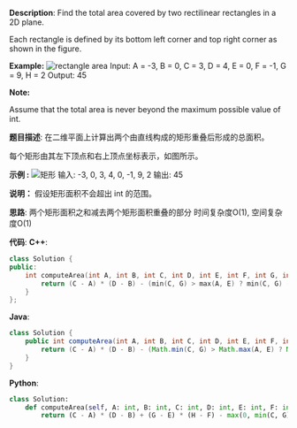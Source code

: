 __Description__:
Find the total area covered by two rectilinear rectangles in a 2D plane.

Each rectangle is defined by its bottom left corner and top right corner as shown in the figure.

__Example:__
![rectangle area](https://upload-images.jianshu.io/upload_images/16639143-40972ec071dfefb9.png?imageMogr2/auto-orient/strip%7CimageView2/2/w/1240)
Input: A = -3, B = 0, C = 3, D = 4, E = 0, F = -1, G = 9, H = 2
Output: 45

__Note:__

Assume that the total area is never beyond the maximum possible value of int.

__题目描述__:
在二维平面上计算出两个由直线构成的矩形重叠后形成的总面积。

每个矩形由其左下顶点和右上顶点坐标表示，如图所示。

__示例 :__
![矩形](https://upload-images.jianshu.io/upload_images/16639143-40972ec071dfefb9.png?imageMogr2/auto-orient/strip%7CimageView2/2/w/1240)
输入: -3, 0, 3, 4, 0, -1, 9, 2
输出: 45

__说明：__
假设矩形面积不会超出 int 的范围。

__思路__:
两个矩形面积之和减去两个矩形面积重叠的部分
时间复杂度O(1), 空间复杂度O(1)

__代码__:
__C++__:
```C++
class Solution {
public:
    int computeArea(int A, int B, int C, int D, int E, int F, int G, int H) {
        return (C - A) * (D - B) - (min(C, G) > max(A, E) ? min(C, G) - max(A, E) : 0) * (min(D, H) > max(B, F) ? min(D, H) - max(B, F) : 0) + (G - E) * (H - F);
    }
};
```

__Java__:
```Java
class Solution {
    public int computeArea(int A, int B, int C, int D, int E, int F, int G, int H) {
        return (C - A) * (D - B) - (Math.min(C, G) > Math.max(A, E) ? Math.min(C, G) - Math.max(A, E) : 0) * (Math.min(D, H) > Math.max(B, F) ? Math.min(D, H) - Math.max(B, F) : 0) + (G - E) * (H - F);
    }
}
```

__Python__:
```Python
class Solution:
    def computeArea(self, A: int, B: int, C: int, D: int, E: int, F: int, G: int, H: int) -> int:
        return (C - A) * (D - B) + (G - E) * (H - F) - max(0, min(C, G) - max(A, E)) * max(0, min(D, H) - max(B, F))
```